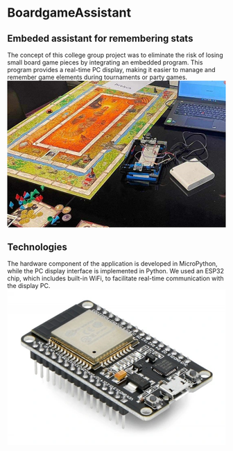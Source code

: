 # BoardgameAssistant
## Embeded assistant for remembering stats
The concept of this college group project was to eliminate the risk of losing small board game pieces by integrating an embedded program. This program provides a real-time PC display, making it easier to manage and remember game elements during tournaments or party games.  
![Screenshot](screens/screen1.png)
## Technologies
The hardware component of the application is developed in MicroPython, while the PC display interface is implemented in Python. We used an ESP32 chip, which includes built-in WiFi, to facilitate real-time communication with the display PC.  
![Screenshot](screens/screen2.png)
